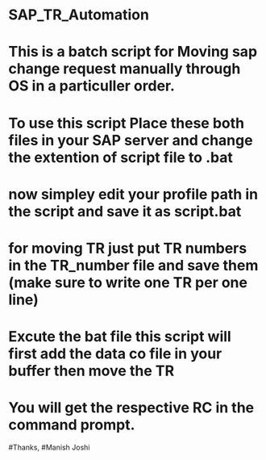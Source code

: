 # SAP_TR_Automation

# This is a batch script for Moving sap change request manually through OS in a particuller order.
# To use this script Place these both files in your SAP server and change the extention of script file to .bat
# now simpley edit your profile path in the script and save it as script.bat


# for moving TR just put TR numbers in the TR_number file and save them (make sure to write one TR per one line)
# Excute the bat file this script will first add the data co file in your buffer then move the TR

# You will get the respective RC in the command prompt.


#Thanks,
#Manish Joshi
